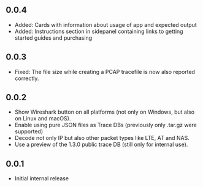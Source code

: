 ## 0.0.4
- Added: Cards with information about usage of app and expected output 
- Added: Instructions section in sidepanel containing links to getting 
  started guides and purchasing

## 0.0.3
- Fixed: The file size while creating a PCAP tracefile is now also reported correctly.

## 0.0.2
- Show Wireshark button on all platforms (not only on Windows, but also
  on Linux and macOS).
- Enable using pure JSON files as Trace DBs (previously only .tar.gz were supported)
- Decode not only IP but also other packet types like LTE, AT and NAS.
- Use a preview of the 1.3.0 public trace DB (still only for internal use).

## 0.0.1
- Initial internal release
